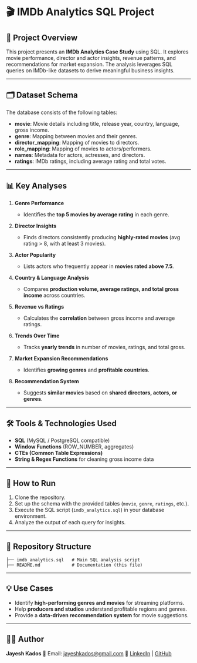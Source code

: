 # 🎬 IMDb Analytics SQL Project

## 📌 Project Overview

This project presents an **IMDb Analytics Case Study** using SQL. It explores movie performance, director and actor insights, revenue patterns, and recommendations for market expansion. The analysis leverages SQL queries on IMDb-like datasets to derive meaningful business insights.

---

## 🗂️ Dataset Schema

The database consists of the following tables:

* **movie**: Movie details including title, release year, country, language, gross income.
* **genre**: Mapping between movies and their genres.
* **director\_mapping**: Mapping of movies to directors.
* **role\_mapping**: Mapping of movies to actors/performers.
* **names**: Metadata for actors, actresses, and directors.
* **ratings**: IMDb ratings, including average rating and total votes.

---

## 📊 Key Analyses

1. **Genre Performance**

   * Identifies the **top 5 movies by average rating** in each genre.

2. **Director Insights**

   * Finds directors consistently producing **highly-rated movies** (avg rating > 8, with at least 3 movies).

3. **Actor Popularity**

   * Lists actors who frequently appear in **movies rated above 7.5**.

4. **Country & Language Analysis**

   * Compares **production volume, average ratings, and total gross income** across countries.

5. **Revenue vs Ratings**

   * Calculates the **correlation** between gross income and average ratings.

6. **Trends Over Time**

   * Tracks **yearly trends** in number of movies, ratings, and total gross.

7. **Market Expansion Recommendations**

   * Identifies **growing genres** and **profitable countries**.

8. **Recommendation System**

   * Suggests **similar movies** based on **shared directors, actors, or genres**.

---

## 🛠️ Tools & Technologies Used

* **SQL** (MySQL / PostgreSQL compatible)
* **Window Functions** (ROW\_NUMBER, aggregates)
* **CTEs (Common Table Expressions)**
* **String & Regex Functions** for cleaning gross income data

---

## 🚀 How to Run

1. Clone the repository.
2. Set up the schema with the provided tables (`movie`, `genre`, `ratings`, etc.).
3. Execute the SQL script (`imdb_analytics.sql`) in your database environment.
4. Analyze the output of each query for insights.

---

## 📎 Repository Structure

```
├── imdb_analytics.sql   # Main SQL analysis script
├── README.md            # Documentation (this file)
```

---

## 💡 Use Cases

* Identify **high-performing genres and movies** for streaming platforms.
* Help **producers and studios** understand profitable regions and genres.
* Provide a **data-driven recommendation system** for movie suggestions.

---

## 👨‍💻 Author

**Jayesh Kados**
📧 Email: [jayeshkados@gmail.com](mailto:jayeshkados@gmail.com)
🔗 [LinkedIn](https://www.linkedin.com/) | [GitHub](https://github.com/Jayesh-501)

